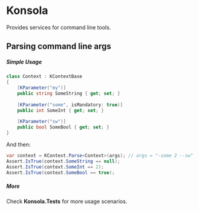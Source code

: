 # Konsola
Provides services for command line tools.

## Parsing command line args

##### Simple Usage
```c#
class Context : KContextBase
{
	[KParameter("my")]
	public string SomeString { get; set; }
	
	[KParameter("some", isMandatory: true)]
	public int SomeInt { get; set; }
	
	[KParameter("sw")]
	public bool SomeBool { get; set; }
}
```

And then:
```c#
var context = KContext.Parse<Context>(args); // args = "-some 2 --sw"
Assert.IsTrue(context.SomeString == null);
Assert.IsTrue(context.SomeInt == 2);
Assert.IsTrue(context.SomeBool == true);
```

##### More
Check **Konsola.Tests** for more usage scenarios.
